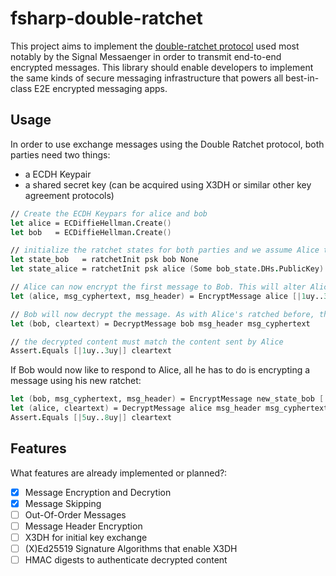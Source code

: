 # fsharp-double-ratchet

This project aims to implement the [double-ratchet protocol](https://signal.org/docs/specifications/doubleratchet/) used most notably by the Signal Messaenger in order to transmit end-to-end encrypted messages. This library should enable developers to implement the same kinds of secure messaging infrastructure that powers all best-in-class E2E encrypted messaging apps.

## Usage

In order to use exchange messages using the Double Ratchet protocol, both parties need two things:

* a ECDH Keypair
* a shared secret key (can be acquired using X3DH or similar other key agreement protocols)

```fsharp
// Create the ECDH Keypars for alice and bob
let alice = ECDiffieHellman.Create()
let bob   = ECDiffieHellman.Create()

// initialize the ratchet states for both parties and we assume Alice to be sending a message to Bob for the first time
let state_bob   = ratchetInit psk bob None
let state_alice = ratchetInit psk alice (Some bob_state.DHs.PublicKey)

// Alice can now encrypt the first message to Bob. This will alter Alice's ratchet which must be stored to enable further communication. We can just shadow the same variable again since we do not need to store the previous state in order to encrypt or decrypt future messages.
let (alice, msg_cyphertext, msg_header) = EncryptMessage alice [|1uy..3uy|]

// Bob will now decrypt the message. As with Alice's ratched before, this will alter Bob's ratchet, which must be stored for future communication as well.
let (bob, cleartext) = DecryptMessage bob msg_header msg_cyphertext

// the decrypted content must match the content sent by Alice
Assert.Equals [|1uy..3uy|] cleartext
```

If Bob would now like to respond to Alice, all he has to do is encrypting a message using his new ratchet:
```fsharp
let (bob, msg_cyphertext, msg_header) = EncryptMessage new_state_bob [|5uy..8uy|]
let (alice, cleartext) = DecryptMessage alice msg_header msg_cyphertext
Assert.Equals [|5uy..8uy|] cleartext
```

## Features

What features are already implemented or planned?:

- [x] Message Encryption and Decrytion
- [x] Message Skipping
- [ ] Out-Of-Order Messages
- [ ] Message Header Encryption
- [ ] X3DH for initial key exchange
- [ ] (X)Ed25519 Signature Algorithms that enable X3DH
- [ ] HMAC digests to authenticate decrypted content